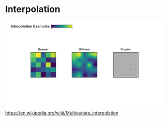 # Interpolation
![image](/Image/image.png)
https://en.wikipedia.org/wiki/Multivariate_interpolation
